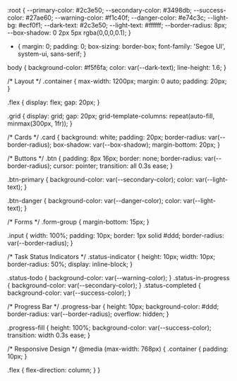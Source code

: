 :root {
  --primary-color: #2c3e50;
  --secondary-color: #3498db;
  --success-color: #27ae60;
  --warning-color: #f1c40f;
  --danger-color: #e74c3c;
  --light-bg: #ecf0f1;
  --dark-text: #2c3e50;
  --light-text: #ffffff;
  --border-radius: 8px;
  --box-shadow: 0 2px 5px rgba(0,0,0,0.1);
}

* {
  margin: 0;
  padding: 0;
  box-sizing: border-box;
  font-family: 'Segoe UI', system-ui, sans-serif;
}

body {
  background-color: #f5f6fa;
  color: var(--dark-text);
  line-height: 1.6;
}

/* Layout */
.container {
  max-width: 1200px;
  margin: 0 auto;
  padding: 20px;
}

.flex {
  display: flex;
  gap: 20px;
}

.grid {
  display: grid;
  gap: 20px;
  grid-template-columns: repeat(auto-fill, minmax(300px, 1fr));
}

/* Cards */
.card {
  background: white;
  padding: 20px;
  border-radius: var(--border-radius);
  box-shadow: var(--box-shadow);
  margin-bottom: 20px;
}

/* Buttons */
.btn {
  padding: 8px 16px;
  border: none;
  border-radius: var(--border-radius);
  cursor: pointer;
  transition: all 0.3s ease;
}

.btn-primary {
  background-color: var(--secondary-color);
  color: var(--light-text);
}

.btn-danger {
  background-color: var(--danger-color);
  color: var(--light-text);
}

/* Forms */
.form-group {
  margin-bottom: 15px;
}

.input {
  width: 100%;
  padding: 10px;
  border: 1px solid #ddd;
  border-radius: var(--border-radius);
}

/* Task Status Indicators */
.status-indicator {
  height: 10px;
  width: 10px;
  border-radius: 50%;
  display: inline-block;
}

.status-todo { background-color: var(--warning-color); }
.status-in-progress { background-color: var(--secondary-color); }
.status-completed { background-color: var(--success-color); }

/* Progress Bar */
.progress-bar {
  height: 10px;
  background-color: #ddd;
  border-radius: var(--border-radius);
  overflow: hidden;
}

.progress-fill {
  height: 100%;
  background-color: var(--success-color);
  transition: width 0.3s ease;
}

/* Responsive Design */
@media (max-width: 768px) {
  .container {
    padding: 10px;
  }
  
  .flex {
    flex-direction: column;
  }
}
